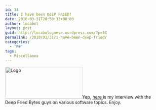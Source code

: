 ```yaml
---
id: 34
title: I have been DEEP FRIED!
date: 2010-03-31T20:50:32+00:00
author: lucabol
layout: post
guid: http://lucabolognese.wordpress.com/?p=34
permalink: /2010/03/31/i-have-been-deep-fried/
categories:
  - 'F#'
tags:
  - Miscellanea
---
```

<img class="alignleft" title="Deep Fried Bytes logo" src="http://deepfriedbytes.com/files/media/image/WindowsLiveWriter/Media_8AE9/image_12.png" alt="Logo" width="250" height="102" />Yep, <a href="http://deepfriedbytes.com/podcast/episode-50-behind-the-scenes-of-the-net-languages-with-luca-bolognese/" target="_self">here </a>is my interview with the Deep Fried Bytes guys on various software topics. Enjoy.